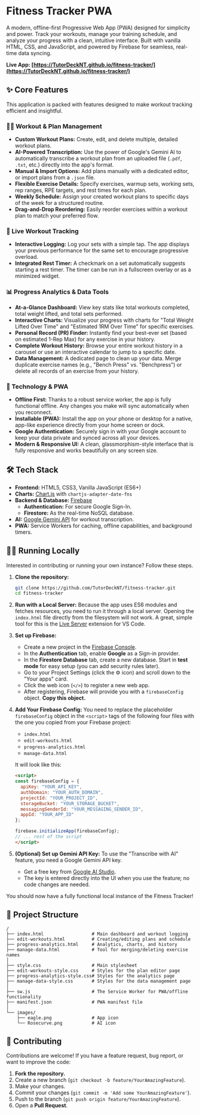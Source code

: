 # Fitness Tracker PWA

A modern, offline-first Progressive Web App (PWA) designed for simplicity and power. Track your workouts, manage your training schedule, and analyze your progress with a clean, intuitive interface. Built with vanilla HTML, CSS, and JavaScript, and powered by Firebase for seamless, real-time data syncing.

**Live App: [https://TutorDeckNT.github.io/fitness-tracker/](https://TutorDeckNT.github.io/fitness-tracker/)**

## ✨ Core Features

This application is packed with features designed to make workout tracking efficient and insightful.

### 🏋️‍♂️ Workout & Plan Management
- **Custom Workout Plans:** Create, edit, and delete multiple, detailed workout plans.
- **AI-Powered Transcription:** Use the power of Google's Gemini AI to automatically transcribe a workout plan from an uploaded file (`.pdf`, `.txt`, etc.) directly into the app's format.
- **Manual & Import Options:** Add plans manually with a dedicated editor, or import plans from a `.json` file.
- **Flexible Exercise Details:** Specify exercises, warmup sets, working sets, rep ranges, RPE targets, and rest times for each plan.
- **Weekly Schedule:** Assign your created workout plans to specific days of the week for a structured routine.
- **Drag-and-Drop Reordering:** Easily reorder exercises within a workout plan to match your preferred flow.

### 📱 Live Workout Tracking
- **Interactive Logging:** Log your sets with a simple tap. The app displays your previous performance for the same set to encourage progressive overload.
- **Integrated Rest Timer:** A checkmark on a set automatically suggests starting a rest timer. The timer can be run in a fullscreen overlay or as a minimized widget.

### 📊 Progress Analytics & Data Tools
- **At-a-Glance Dashboard:** View key stats like total workouts completed, total weight lifted, and total sets performed.
- **Interactive Charts:** Visualize your progress with charts for "Total Weight Lifted Over Time" and "Estimated 1RM Over Time" for specific exercises.
- **Personal Record (PR) Finder:** Instantly find your best-ever set (based on estimated 1-Rep Max) for any exercise in your history.
- **Complete Workout History:** Browse your entire workout history in a carousel or use an interactive calendar to jump to a specific date.
- **Data Management:** A dedicated page to clean up your data. Merge duplicate exercise names (e.g., "Bench Press" vs. "Benchpress") or delete all records of an exercise from your history.

### 🚀 Technology & PWA
- **Offline First:** Thanks to a robust service worker, the app is fully functional offline. Any changes you make will sync automatically when you reconnect.
- **Installable (PWA):** Install the app on your phone or desktop for a native, app-like experience directly from your home screen or dock.
- **Google Authentication:** Securely sign in with your Google account to keep your data private and synced across all your devices.
- **Modern & Responsive UI:** A clean, glassmorphism-style interface that is fully responsive and works beautifully on any screen size.

## 🛠️ Tech Stack

-   **Frontend:** HTML5, CSS3, Vanilla JavaScript (ES6+)
-   **Charts:** [Chart.js](https://www.chartjs.org/) with `chartjs-adapter-date-fns`
-   **Backend & Database:** [Firebase](https://firebase.google.com/)
    -   **Authentication:** For secure Google Sign-In.
    -   **Firestore:** As the real-time NoSQL database.
-   **AI:** [Google Gemini API](https://ai.google.dev/) for workout transcription.
-   **PWA:** Service Workers for caching, offline capabilities, and background timers.

## 👨‍💻 Running Locally

Interested in contributing or running your own instance? Follow these steps.

1.  **Clone the repository:**
    ```sh
    git clone https://github.com/TutorDeckNT/fitness-tracker.git
    cd fitness-tracker
    ```

2.  **Run with a Local Server:**
    Because the app uses ES6 modules and fetches resources, you need to run it through a local server. Opening the `index.html` file directly from the filesystem will not work. A great, simple tool for this is the [Live Server](https://marketplace.visualstudio.com/items?itemName=ritwickdey.LiveServer) extension for VS Code.

3.  **Set up Firebase:**
    *   Create a new project in the [Firebase Console](https://console.firebase.google.com/).
    *   In the **Authentication** tab, enable **Google** as a Sign-in provider.
    *   In the **Firestore Database** tab, create a new database. Start in **test mode** for easy setup (you can add security rules later).
    *   Go to your Project Settings (click the ⚙️ icon) and scroll down to the "Your apps" card.
    *   Click the web icon (`</>`) to register a new web app.
    *   After registering, Firebase will provide you with a `firebaseConfig` object. **Copy this object.**

4.  **Add Your Firebase Config:**
    You need to replace the placeholder `firebaseConfig` object in the `<script>` tags of the following four files with the one you copied from your Firebase project:
    -   `index.html`
    -   `edit-workouts.html`
    -   `progress-analytics.html`
    -   `manage-data.html`

    It will look like this:
    ```html
    <script>
    const firebaseConfig = {
      apiKey: "YOUR_API_KEY",
      authDomain: "YOUR_AUTH_DOMAIN",
      projectId: "YOUR_PROJECT_ID",
      storageBucket: "YOUR_STORAGE_BUCKET",
      messagingSenderId: "YOUR_MESSAGING_SENDER_ID",
      appId: "YOUR_APP_ID"
    };

    firebase.initializeApp(firebaseConfig);
    // ... rest of the script
    </script>
    ```

5.  **(Optional) Set up Gemini API Key:**
    To use the "Transcribe with AI" feature, you need a Google Gemini API key.
    *   Get a free key from [Google AI Studio](https://aistudio.google.com/app/apikey).
    *   The key is entered directly into the UI when you use the feature; no code changes are needed.

You should now have a fully functional local instance of the Fitness Tracker!

## 📁 Project Structure

```
/
├── index.html                  # Main dashboard and workout logging
├── edit-workouts.html          # Creating/editing plans and schedule
├── progress-analytics.html     # Analytics, charts, and history
├── manage-data.html            # Tool for merging/deleting exercise names
│
├── style.css                   # Main stylesheet
├── edit-workouts-style.css     # Styles for the plan editor page
├── progress-analytics-style.css# Styles for the analytics page
├── manage-data-style.css       # Styles for the data management page
│
├── sw.js                       # The Service Worker for PWA/offline functionality
├── manifest.json               # PWA manifest file
│
└── images/
    ├── eagle.png               # App icon
    └── Rosecurve.png           # AI icon
```

## 🤝 Contributing

Contributions are welcome! If you have a feature request, bug report, or want to improve the code:

1.  **Fork the repository.**
2.  Create a new branch (`git checkout -b feature/YourAmazingFeature`).
3.  Make your changes.
4.  Commit your changes (`git commit -m 'Add some YourAmazingFeature'`).
5.  Push to the branch (`git push origin feature/YourAmazingFeature`).
6.  Open a **Pull Request**.
